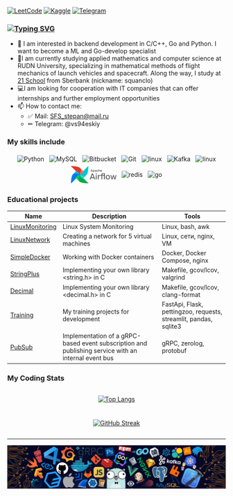 [![LeetCode](https://img.shields.io/badge/LeetCode-000000?style=for-the-badge&logo=LeetCode&logoColor=#d16c06)](https://leetcode.com/u/stepanershov/)
[![Kaggle](https://img.shields.io/badge/Kaggle-035a7d?style=for-the-badge&logo=kaggle&logoColor=white)](https://www.kaggle.com/stepanershov)
[![Telegram](https://img.shields.io/badge/Telegram-2CA5E0?style=for-the-badge&logo=telegram&logoColor=white)](https://t.me/vs94eskiy)


### [![Typing SVG](https://readme-typing-svg.demolab.com?font=Fira+Code&pause=1000&color=FFFFFF&width=435&lines=Hi+there+%F0%9F%91%8B+I'm+Stepan+Ershov%2C)](https://git.io/typing-svg)


- 👀 I am interested in backend development in C/C++, Go and Python. I want to become a ML and Go-develop specialist
- 🌱I am currently studying applied mathematics and computer science at RUDN University, specializing in mathematical methods of flight mechanics of launch vehicles and spacecraft. Along the way, I study at [21 School](https://21-school.ru) from Sberbank (nickname: squanclo)
- 💻I am looking for cooperation with IT companies that can offer internships and further employment opportunities
- 📫 How to contact me:
     - ✅ Mail: SFS_stepan@mail.ru
     - ✏ Telegram: @vs94eskiy

### My skills include

<p align="center">
    <img title="Python" alt="Python" src="https://raw.githubusercontent.com/Thomas-George-T/Thomas-George-T/master/assets/python.svg" width="40" height="40" style="vertical-align:middle; margin:4px"/>
    <img title="MySQL" alt="MySQL" src="https://raw.githubusercontent.com/Thomas-George-T/Thomas-George-T/master/assets/mysql.svg" width="40" height="40" style="vertical-align:middle; margin:4px"/>
    <img title="Bitbucket" alt="Bitbucket" src="https://raw.githubusercontent.com/Thomas-George-T/Thomas-George-T/master/assets/bitbucket.svg" height="40" style="vertical-align:middle; margin:4px"/>
    <img title="Git" alt="Git" src="https://raw.githubusercontent.com/Thomas-George-T/Thomas-George-T/master/assets/git.svg" width="70" height="40" style="vertical-align:middle; margin:4px"/>
    <img title="jira" alt="linux" src="https://raw.githubusercontent.com/Thomas-George-T/Thomas-George-T/master/assets/jira.svg" width="40" style="vertical-align:middle; margin:4px"/>
    <img title="Kafka" alt="Kafka" src="https://raw.githubusercontent.com/Thomas-George-T/Thomas-George-T/master/assets/kafka.svg" width="105" height="40" style="vertical-align:middle; margin:4px"/>
    <img title="linux" alt="linux" src="https://raw.githubusercontent.com/Thomas-George-T/Thomas-George-T/master/assets/linux-tux.svg" width="40" style="vertical-align:middle; margin:4px"/>
    <img title="airflow" alt="airflow" src="https://github.com/Thomas-George-T/Thomas-George-T/blob/master/assets/airflow.svg" width="105" height="40" style="vertical-align:middle; margin:4px"/>
    <img title="redis" alt="redis" src="https://img.shields.io/badge/redis-%23DD0031.svg" width="105" height="40" style="vertical-align:middle; margin:4px"/>
    <img title="go" alt="go" src="https://github.com/simple-icons/simple-icons/blob/develop/icons/go.svg" width="50" height="50" style="vertical-align:middle; margin:4px"/>
</p>

### Educational projects

| Name | Description | Tools |
| --- | --- | --- |
| [LinuxMonitoring](https://github.com/StepanErshov/D01_Linux-1) | Linux System Monitoring | Linux, bash, awk |
| [LinuxNetwork](https://github.com/StepanErshov/LinuxNetwork#) | Creating a network for 5 virtual machines | Linux, сети, nginx, VM |
| [SimpleDocker](https://github.com/StepanErshov/SimpleDocker?tab=readme-ov-file) | Working with Docker containers | Docker, Docker Compose, nginx |
| [StringPlus](https://github.com/StepanErshov/StringPlus) | Implementing your own library <string.h> in C | Makefile, gcov/lcov, valgrind |
| [Decimal](https://github.com/StepanErshov/Decimal) | Implementing your own library <decimal.h> in C | Makefile, gcov/lcov, clang-format |
| [Training](https://github.com/StepanErshov/MyTrainingRepo) | My training projects for development | FastApi, Flask, pettingzoo, requests, streamlit, pandas, sqlite3 |
| [PubSub](https://github.com/StepanErshov/pubsub) | Implementation of a gRPC-based event subscription and publishing service with an internal event bus | gRPC, zerolog, protobuf |

### My Coding Stats

<div align="center" style="display: flex; flex-direction: column; align-items: center; gap: 10px; width: 100%;">

<div style="width: 100%; max-width: 1500px;">

[![Top Langs](https://github-readme-stats.vercel.app/api/top-langs/?username=StepanErshov&layout=compact&hide_border=true&hide=html,css,javascript,swig,powershell&theme=radical&card_width=500)](https://github.com/StepanErshov)

</div>

<div style="width: 100%; max-width: 1500px;">

[![GitHub Streak](https://streak-stats.demolab.com?user=StepanErshov&theme=dark&hide_border=true&card_width=500)](https://git.io/streak-stats)

</div>

</div>

---

![footer](https://github.com/StepanErshov/LinuxNetwork/blob/main/src/D02_photo/footer.webp)

<!---
Followers and Wievers
<p align='center'>
<img src="https://komarev.com/ghpvc/?username=StepanErshov">&nbsp;&nbsp;&nbsp;&nbsp;
<img src="https://img.shields.io/github/followers/StepanErshov?style=social">&nbsp;&nbsp;&nbsp;&nbsp;
</p>


StepanErshov/StepanErshov is a ✨ special ✨ repository because its `README.md` (this file) appears on your GitHub profile.

GIF 1
  <img src="https://media4.giphy.com/media/xT9IgzoKnwFNmISR8I/giphy.gif?cid=6c09b952kho0f5bkmh0nq9x6fyeaam2u2kn7jr2yrpkq7y7y&ep=v1_internal_gif_by_id&rid=giphy.gif&ct=g" width="300>
You can click the Preview link to take a look at your changes.
GIF 2
<div align="center">
  <img src="https://img1.picmix.com/output/stamp/normal/6/5/5/1/2621556_3a7b1.gif" width="300">
</div>

--->
